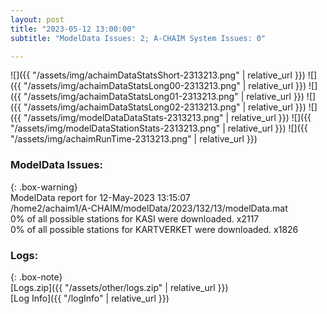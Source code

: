 ```yaml
---
layout: post
title: "2023-05-12 13:00:00"
subtitle: "ModelData Issues: 2; A-CHAIM System Issues: 0"

---
```


![]({{ "/assets/img/achaimDataStatsShort-2313213.png" | relative_url }})
![]({{ "/assets/img/achaimDataStatsLong00-2313213.png" | relative_url }})
![]({{ "/assets/img/achaimDataStatsLong01-2313213.png" | relative_url }})
![]({{ "/assets/img/achaimDataStatsLong02-2313213.png" | relative_url }})
![]({{ "/assets/img/modelDataDataStats-2313213.png" | relative_url }})
![]({{ "/assets/img/modelDataStationStats-2313213.png" | relative_url }})
![]({{ "/assets/img/achaimRunTime-2313213.png" | relative_url }})


### ModelData Issues:  
  
{: .box-warning}  
 ModelData report for 12-May-2023 13:15:07   
 /home2/achaim1/A-CHAIM/modelData/2023/132/13/modelData.mat   
 0% of all possible stations for KASI were downloaded. x2117   
 0% of all possible stations for KARTVERKET were downloaded. x1826   
  


### Logs:  
  
{: .box-note}  
[Logs.zip]({{ "/assets/other/logs.zip" | relative_url }})  
[Log Info]({{ "/logInfo" | relative_url }})  

